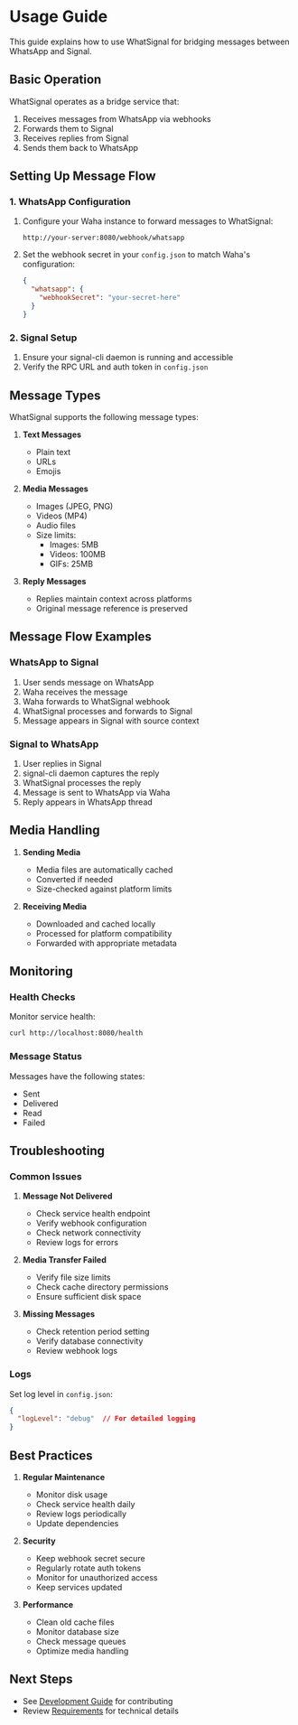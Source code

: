# Usage Guide

This guide explains how to use WhatSignal for bridging messages between WhatsApp and Signal.

## Basic Operation

WhatSignal operates as a bridge service that:
1. Receives messages from WhatsApp via webhooks
2. Forwards them to Signal
3. Receives replies from Signal
4. Sends them back to WhatsApp

## Setting Up Message Flow

### 1. WhatsApp Configuration

1. Configure your Waha instance to forward messages to WhatSignal:
   ```
   http://your-server:8080/webhook/whatsapp
   ```

2. Set the webhook secret in your `config.json` to match Waha's configuration:
   ```json
   {
     "whatsapp": {
       "webhookSecret": "your-secret-here"
     }
   }
   ```

### 2. Signal Setup

1. Ensure your signal-cli daemon is running and accessible
2. Verify the RPC URL and auth token in `config.json`

## Message Types

WhatSignal supports the following message types:

1. **Text Messages**
   - Plain text
   - URLs
   - Emojis

2. **Media Messages**
   - Images (JPEG, PNG)
   - Videos (MP4)
   - Audio files
   - Size limits:
     - Images: 5MB
     - Videos: 100MB
     - GIFs: 25MB

3. **Reply Messages**
   - Replies maintain context across platforms
   - Original message reference is preserved

## Message Flow Examples

### WhatsApp to Signal

1. User sends message on WhatsApp
2. Waha receives the message
3. Waha forwards to WhatSignal webhook
4. WhatSignal processes and forwards to Signal
5. Message appears in Signal with source context

### Signal to WhatsApp

1. User replies in Signal
2. signal-cli daemon captures the reply
3. WhatSignal processes the reply
4. Message is sent to WhatsApp via Waha
5. Reply appears in WhatsApp thread

## Media Handling

1. **Sending Media**
   - Media files are automatically cached
   - Converted if needed
   - Size-checked against platform limits

2. **Receiving Media**
   - Downloaded and cached locally
   - Processed for platform compatibility
   - Forwarded with appropriate metadata

## Monitoring

### Health Checks

Monitor service health:
```bash
curl http://localhost:8080/health
```

### Message Status

Messages have the following states:
- Sent
- Delivered
- Read
- Failed

## Troubleshooting

### Common Issues

1. **Message Not Delivered**
   - Check service health endpoint
   - Verify webhook configuration
   - Check network connectivity
   - Review logs for errors

2. **Media Transfer Failed**
   - Verify file size limits
   - Check cache directory permissions
   - Ensure sufficient disk space

3. **Missing Messages**
   - Check retention period setting
   - Verify database connectivity
   - Review webhook logs

### Logs

Set log level in `config.json`:
```json
{
  "logLevel": "debug"  // For detailed logging
}
```

## Best Practices

1. **Regular Maintenance**
   - Monitor disk usage
   - Check service health daily
   - Review logs periodically
   - Update dependencies

2. **Security**
   - Keep webhook secret secure
   - Regularly rotate auth tokens
   - Monitor for unauthorized access
   - Keep services updated

3. **Performance**
   - Clean old cache files
   - Monitor database size
   - Check message queues
   - Optimize media handling

## Next Steps

- See [Development Guide](05-development.md) for contributing
- Review [Requirements](06-requirements.md) for technical details 